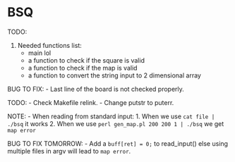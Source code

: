 # BSQ

TODO:
1. Needed functions list:
	- main lol
	- a function to check if the square is valid
	- a function to check if the map is valid
	- a function to convert the string input to 2 dimensional array

BUG TO FIX:
    - Last line of the board is not checked properly.

TODO:
    - Check Makefile relink.
    - Change putstr to puterr.

NOTE:
    - When reading from standard input:
        1. When we use `cat file | ./bsq` it works
        2. When we use `perl gen_map.pl 200 200 1 | ./bsq` we get `map error`

BUG TO FIX TOMORROW:
    - Add a `buff[ret] = 0;` to read\_input() else using multiple files in argv
    will lead to `map error`.
